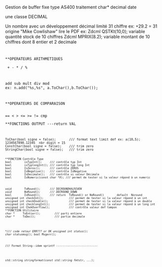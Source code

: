 Gestion de buffer fixe type AS400 traitement char* decimal date

une classe DECIMAL

Un nombre avec un développement décimal limité 31 chiffre ex: +29.2 = 31
origine "Mike Cowlishaw" lire le PDF
ex: Zdcml QSTKt(10,0); variable quantité stock de 10 chiffres
Zdcml MPRIX(8.2); variable montant de 10 chiffres dont 8 entier et 2 decimale

<p><pre><code>
<p>**OPERATEURS ARITHMETIQUES <br>
 + - * / %</p>
<p>add sub mult div mod 
ex: n.add("%s,%s", a.ToChar(),b.ToChar());</p>
<p>**OPERATEURS DE COMPARAISON</p>
== &lt; > &lt;= >= != cmp
<p>**FONCTIONS OUTPUT ---return VAL</p>
<p><pre><code>ToChar(bool signe = false);       /// format text limit def ex: a(10,5); 1234567890.12345  nbr digit = 15
ConstChar(bool signe = false);    /// trim zero
StringChar(bool signe = false);   /// trim zero
<pre><code>
**FONCTION Contrôle Type 
bool        isTypInt();     /// contrôle typ Int
bool        isTyplongInt(); /// contrôle typ long Int
bool        IsZeros();      /// contrôle ZEROS
bool        IsNegative();   /// contrôle IsNegative
bool        IsDecimale();   /// contrôle si valeur Décimale
bool        IsNumeric(const char *<em>X</em>); /// permet de tester si la valeur répond à un numeric</p>
<p>void        ToRound();      /// DEC<em>ROUND</em>HALF<em>EVEN
void        NoRound();      /// DEC</em>ROUND_DOWN
bool        IsRound();      /// return  ToRound() or NoRound()        default  Noround
unsigned int checkInt();                /// permet de tester si la valeur répond à un int
unsigned int checkDouble();             /// permet de tester si la valeur répond à un double
unsigned int checklongInt();            /// permet de tester si la valeur répond à un long int
unsigned int ChekOverflow();            /// contrôle valeur def tampon
**FONCTION Utilitaire 
char *     ToEntier();         /// parti entiere
char *     ToDec();            /// partie decimale</p>

**/// code retour <em>ERR</em>??? or OK 
unsigned int status();
char*        statusmsg();
bool         Msgerr();

<p>/// Format String--idem sprintf --------------------------</p>

<p>std::string string<em>format(const std::string fmt</em>str, ...);</p>

